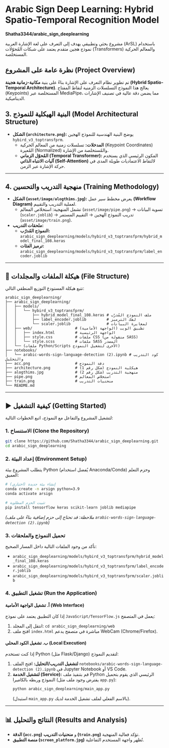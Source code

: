 

#  Arabic Sign Deep Learning: Hybrid Spatio-Temporal Recognition Model

**Shatha3344/arabic\_sign\_deeplearning**

مشروع بحثي وتطبيقي يهدف إلى التعرف على لغة الإشارة العربية (ArSL) باستخدام نموذج هجين متقدم يعتمد على شبكات المُحوّلات (Transformers) والمعالم الحركية المستخلصة.


##  نظرة عامة على المشروع (Project Overview)

تم تطوير نظام التعرف على الإشارة بناءً على بنية **مكانية-زمانية هجينة (Hybrid Spatio-Temporal Architecture)**. يعالج هذا النموذج التسلسلات الزمنية لنقاط المفتاح (Keypoints) المستخلصة عبر MediaPipe، مما يضمن دقة عالية في تصنيف الإشارات الديناميكية.


## 3\. البنية الهيكلية للنموذج (Model Architectural Structure)

  * **الشكل (`architecture.png`):** يوضح البنية الهندسية للنموذج الهجين `hybird_v3_toptransfprm`.
      * **المدخلات:** تسلسلات زمنية من المعالم الحركية (Keypoint Coordinates) المُعيرة (Normalized) والمُستخلصة من الإشارة.
      * **المُحوّل الزماني (Temporal Transformer):** المكون الرئيسي الذي يستخدم **آليات الانتباه الذاتي (Self-Attention)** لالتقاط الاعتماديات طويلة المدى في حركة الإشارة عبر الزمن.

-----

## 4\. منهجية التدريب والتحسين (Training Methodology)

  * **الشكل (`asset/image/alogthims.jpg`):** يعرض مخطط سير عمل **(Workflow Diagram)** لعملية التدريب والتقييم.
      * تشمل المنهجية: استخلاص المعالم (`asset/image/pipe.png`) $\rightarrow$ تسوية البيانات (`scaler.joblib`) $\rightarrow$ تدريب النموذج الهجين $\rightarrow$ التقييم المستمر (`asset/image/train.png`).
  * **ملحقات التدريب:**
      * **النموذج المُدرّب:** `arabic_sign_deeplearning/models/hybird_v3_toptransfprm/hybrid_model_final_108.keras`
      * **ترميز الفئات:** `arabic_sign_deeplearning/models/hybird_v3_toptransfprm/label_encoder.joblib`

-----

## 📁 هيكلة الملفات والمجلدات (File Structure)

تتبع هيكلة المستودع التوزيع المنطقي التالي:

```
arabic_sign_deeplearning/
├── arabic_sign_deeplearning/ 
│   ├── models/
│   │   └── hybird_v3_toptransfprm/
│   │       ├── hybrid_model_final_108.keras # ملف النموذج المُدرّب
│   │       ├── label_encoder.joblib         # لفك الترميز
│   │       └── scaler.joblib                # لمعايرة البيانات
│   ├── web/                   # تطبيق الويب (الواجهة الأمامية)
│   │   ├── index.html         # الواجهة الرئيسية
│   │   ├── style.css          # ملفات CSS (منقولة من SASS)
│   │   └── style.scss         # ملفات SASS المصدر
│   └── (ملفات Python/Scripts الأخرى لتشغيل النموذج)
├── notebooks/
│   └── arabic-words-sign-language-detection (2).ipynb # كود التدريب والتحليل
├── acc.png                    # دقة النموذج
├── architecture.png           # هيكلية النموذج (شكل رقم 1)
├── alogthims.jpg              # منهجية التدريب (شكل رقم 2)
├── pipe.png                   # استخلاص المعالم
├── train.png                  # منحنيات التدريب
└── README.md
```

-----

## ▶️ كيفية التشغيل (Getting Started)

لتشغيل المشروع والتفاعل مع النموذج، اتبع الخطوات التالية:

### 1\. الاستنساخ (Clone the Repository)

```bash
git clone https://github.com/Shatha3344/arabic_sign_deeplearning.git
cd arabic_sign_deeplearning
```

### 2\. إعداد البيئة (Environment Setup)

يتطلب المشروع بيئة Python (يُفضل استخدام Anaconda/Conda) وحزم التعلم العميق:

```bash
# إنشاء بيئة جديدة (اختياري)
conda create -n arsign python=3.9
conda activate arsign

# تثبيت الحزم المطلوبة
pip install tensorflow keras scikit-learn joblib mediapipe 
```

*(ملاحظة: قد تحتاج إلى حزم إضافية بناءً على ملف `arabic-words-sign-language-detection (2).ipynb`)*

### 3\. تحميل النموذج والملحقات

تأكد من وجود الملفات التالية داخل المسار الصحيح:

  * `arabic_sign_deeplearning/models/hybird_v3_toptransfprm/hybrid_model_final_108.keras`
  * `arabic_sign_deeplearning/models/hybird_v3_toptransfprm/label_encoder.joblib`
  * `arabic_sign_deeplearning/models/hybird_v3_toptransfprm/scaler.joblib`

### 4\. تشغيل التطبيق (Run the Application)

#### أ. تشغيل الواجهة الأمامية (Web Interface)

إذا كان التطبيق يعتمد على نموذج `JavaScript/TensorFlow.js` يعمل في المتصفح:

1.  انتقل إلى المجلد: `cd arabic_sign_deeplearning/web`
2.  افتح ملف `index.html` مباشرة في متصفح يدعم WebCam (Chrome/Firefox).

#### ب. تشغيل الكود المحلي (Local Execution)

إذا كنت تستخدم Python (مثل Flask/Django) لتقديم النموذج:

1.  **لتشغيل التدريب/التحليل:** افتح الملف `notebooks/arabic-words-sign-language-detection (2).ipynb` في Jupyter Notebook أو VS Code.
2.  **لتشغيل الخدمة (Service):** قم بتنفيذ ملف Python الرئيسي الذي يقوم بتحميل النموذج وربطه بالكاميرا (يفترض وجود ملف مثل `app.py`):
    ```bash
    python arabic_sign_deeplearning/main_app.py 
    ```
    (استبدل `main_app.py` بالاسم الفعلي لملف تشغيل الخدمة لديك).

-----

## 📊 النتائج والتحليل (Results and Analysis)

  * **الدقة (`acc.png`)** و **منحنيات التدريب (`train.png`)** تؤكد فعالية المنهجية.
  * **منصة التطبيق (`screen_platform.jpg`)** تُظهر واجهة المستخدم التفاعلية.
